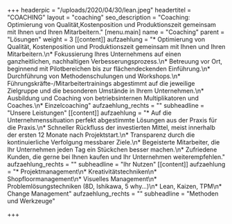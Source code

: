 +++
headerpic = "/uploads/2020/04/30/lean.jpeg"
headertitel = "COACHING"
layout = "coaching"
seo_description = "Coaching: Optimierung von Qualität,Kostenposition und Produktionszeit gemeinsam mit Ihnen und Ihren Mitarbeitern."
[menu.main]
name = "Coaching"
parent = "Lösungen"
weight = 3
[[content]]
aufzaehlung = "* Optimierung von Qualität, Kostenposition und Produktionszeit gemeinsam mit Ihnen und Ihren Mitarbeitern.\n* Fokussierung Ihres Unternehmens auf einen ganzheitlichen, nachhaltigen Verbesserungsprozess.\n* Betreuung vor Ort, beginnend mit Pilotbereichen bis zur flächendeckenden Einführung.\n* Durchführung von Methodenschulungen und Workshops.\n* Führungskräfte-/Mitarbeitertrainings abgestimmt auf die jeweilige Zielgruppe und die besonderen Umstände in Ihrem Unternehmen.\n* Ausbildung und Coaching von betriebsinternen Multiplikatoren und Coaches.\n* Einzelcoaching"
aufzaehlung_rechts = ""
subheadline = "Unsere Leistungen"
[[content]]
aufzaehlung = "* Auf die Unternehmenssituation perfekt abgestimmte Lösungen aus der Praxis für die Praxis.\n* Schneller Rückfluss der investierten Mittel, meist innerhalb der ersten 12 Monate nach Projektstart.\n* Transparenz durch die kontinuierliche Verfolgung messbarer Ziele.\n* Begeisterte Mitarbeiter, die Ihr Unternehmen jeden Tag ein Stückchen besser machen.\n* Zufriedene Kunden, die gerne bei Ihnen kaufen und Ihr Unternehmen weiterempfehlen."
aufzaehlung_rechts = ""
subheadline = "Ihr Nutzen"
[[content]]
aufzaehlung = "* Projektmanagement\n* Kreativitätstechniken\n* Shopfloormanagement\n* Visuelles Management\n* Problemlösungstechniken (8D, Ishikawa, 5 why…)\n* Lean, Kaizen, TPM\n* Change Management"
aufzaehlung_rechts = ""
subheadline = "Methoden und Werkzeuge"

+++
